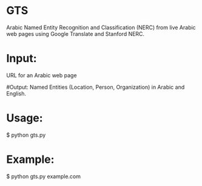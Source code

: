 # GTS
Arabic Named Entity Recognition and Classification (NERC) from live Arabic web pages using Google Translate and Stanford NERC.

# Input: 
URL for an Arabic web page

#Output:
Named Entities (Location, Person, Organization) in Arabic and English.

# Usage:
$ python gts.py <url>

# Example:
$ python gts.py example.com
